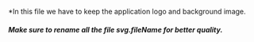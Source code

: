 *In this file we have to keep the application logo and background image.
##### Make sure to rename all the file svg.fileName for better quality.
